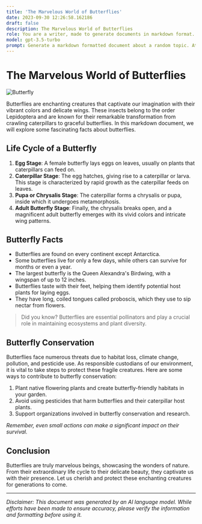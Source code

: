 ```yaml
---
title: 'The Marvelous World of Butterflies'
date: 2023-09-30 12:26:58.162186
draft: false
description: The Marvelous World of Butterflies
role: You are a writer, made to generate documents in markdown format. It is very important that all of the documents you generate are in valid markdown format.
model: gpt-3.5-turbo
prompt: Generate a markdown formatted document about a random topic. At the bottom, include a disclaimer explaining that the document was generated by you. The first line of the document should be the title. Make sure that the entire document is in proper markdown format, using a mix of various tags to make the document visually appealing.
---
```


# The Marvelous World of Butterflies

![Butterfly](https://images.unsplash.com/photo-1470770639005-fe984aefe87c?ixlib=rb-1.2.1&auto=format&fit=crop&w=1050&q=80)

Butterflies are enchanting creatures that captivate our imagination with their vibrant colors and delicate wings. These insects belong to the order Lepidoptera and are known for their remarkable transformation from crawling caterpillars to graceful butterflies. In this markdown document, we will explore some fascinating facts about butterflies.

## Life Cycle of a Butterfly

1. **Egg Stage**: A female butterfly lays eggs on leaves, usually on plants that caterpillars can feed on.
2. **Caterpillar Stage**: The egg hatches, giving rise to a caterpillar or larva. This stage is characterized by rapid growth as the caterpillar feeds on leaves.
3. **Pupa or Chrysalis Stage**: The caterpillar forms a chrysalis or pupa, inside which it undergoes metamorphosis.
4. **Adult Butterfly Stage**: Finally, the chrysalis breaks open, and a magnificent adult butterfly emerges with its vivid colors and intricate wing patterns.

## Butterfly Facts

- Butterflies are found on every continent except Antarctica.
- Some butterflies live for only a few days, while others can survive for months or even a year.
- The largest butterfly is the Queen Alexandra's Birdwing, with a wingspan of up to 12 inches.
- Butterflies taste with their feet, helping them identify potential host plants for laying eggs.
- They have long, coiled tongues called proboscis, which they use to sip nectar from flowers.

> Did you know? Butterflies are essential pollinators and play a crucial role in maintaining ecosystems and plant diversity.

## Butterfly Conservation

Butterflies face numerous threats due to habitat loss, climate change, pollution, and pesticide use. As responsible custodians of our environment, it is vital to take steps to protect these fragile creatures. Here are some ways to contribute to butterfly conservation:

1. Plant native flowering plants and create butterfly-friendly habitats in your garden.
2. Avoid using pesticides that harm butterflies and their caterpillar host plants.
3. Support organizations involved in butterfly conservation and research.

*Remember, even small actions can make a significant impact on their survival.*

## Conclusion

Butterflies are truly marvelous beings, showcasing the wonders of nature. From their extraordinary life cycle to their delicate beauty, they captivate us with their presence. Let us cherish and protect these enchanting creatures for generations to come.

---

*Disclaimer: This document was generated by an AI language model. While efforts have been made to ensure accuracy, please verify the information and formatting before using it.*
